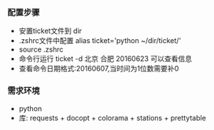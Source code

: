 ### 配置步骤
  * 安置ticket文件到 dir
  * .zshrc文件中配置 alias ticket='python ~/dir/ticket/'
  * source .zshrc
  * 命令行运行 ticket -d 北京 合肥 20160623 可以查看信息
  * 查看命令日期格式:20160607,当时间为1位数需要补0

### 需求环境
  * python
  * 库: requests + docopt + colorama + stations + prettytable
